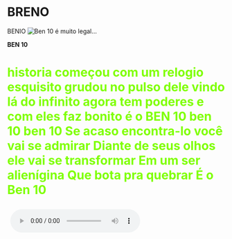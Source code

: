 <h1> BRENO <strong></strong></h1>
<p></p><strong></strong>BENIO
<img class="coverImage" src="https://img.quizur.com/f/img604ed119d09062.54832239.jpeg?lastEdited=1615778090" alt="Ben 10 é muito legal">…</img>
<p><strong>BEN 10</strong></p>
<p> <strong><h1 style="color:#7FFF00;"> historia começou com um relogio esquisito grudou no pulso dele vindo lá do infinito  agora tem poderes e com eles faz bonito é o BEN 10 ben 10 ben 10 Se acaso encontra-lo você vai se admirar
    Diante de seus olhos ele vai se transformar
    Em um ser alienígina
    Que bota pra quebrar
    É o Ben 10</strong> </p>
 <img <div id="BLACK"></div>
 <audio controls><source src="Downloads/benio22.wav" type="audio/x-wav"</audio>
 

